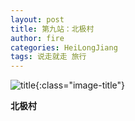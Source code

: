 ```yaml
---
layout: post
title: 第九站：北极村
author: fire
categories: HeiLongJiang 
tags: 说走就走 旅行
---
```


![title](https://image.sideproject.cn/titlex/titlex_032.jpg){:class="image-title"}

**北极村**


